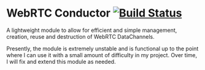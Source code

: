 # WebRTC Conductor [![Build Status](https://travis-ci.org/FelixMcFelix/webrtc-resource-manager.svg)](https://travis-ci.org/FelixMcFelix/webrtc-resource-manager)
A lightweight module to allow for efficient and simple management, creation, reuse and destruction of WebRTC DataChannels.

Presently, the module is extremely unstable and is functional up to the point where I can use it with a small amount of difficulty in my project. Over time, I will fix and extend this module as needed.
